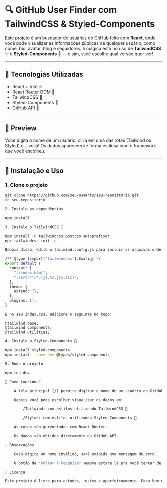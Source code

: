 # 🔍 GitHub User Finder com TailwindCSS & Styled-Components

Este projeto é um buscador de usuários do GitHub feito com **React**, onde você pode visualizar as informações públicas de qualquer usuário, como nome, bio, avatar, blog e seguidores. A mágica está no uso de **TailwindCSS** ✨ e **Styled-Components** 🎨 — e sim, você escolhe qual versão quer ver!

---

## 🚀 Tecnologias Utilizadas

- React + Vite ⚛️
- React Router DOM 🔁
- TailwindCSS 💨
- Styled-Components 💅
- GitHub API 🔗

---

## 📸 Preview

Você digita o nome de um usuário, clica em uma das rotas (Tailwind ou Styled) e... voilá! Os dados aparecem de forma estilosa com o framework que você escolheu.

---

## 🧰 Instalação e Uso

### 1. Clone o projeto

```bash
git clone https://github.com/seu-usuario/seu-repositorio.git
cd seu-repositorio

2. Instale as dependências

npm install

3. Instale o TailwindCSS 💨

npm install -D tailwindcss postcss autoprefixer
npx tailwindcss init -p

Depois disso, edite o tailwind.config.js para incluir os arquivos onde o Tailwind será aplicado:

/** @type {import('tailwindcss').Config} */
export default {
  content: [
    "./index.html",
    "./src/**/*.{js,ts,jsx,tsx}",
  ],
  theme: {
    extend: {},
  },
  plugins: [],
}

E no seu index.css, adicione o seguinte no topo:

@tailwind base;
@tailwind components;
@tailwind utilities;

4. Instale o Styled-Components 💅

npm install styled-components
npm install --save-dev @types/styled-components

5. Rode o projeto

npm run dev

📂 Como funciona?

    A tela principal (/) permite digitar o nome de um usuário do GitHub.

    Depois você pode escolher visualizar os dados em:

        /Tailwind: com estilos utilizando TailwindCSS 💨

        /Styled: com estilos utilizando Styled-Components 💅

    As rotas são gerenciadas com React Router.

    Os dados são obtidos diretamente da GitHub API.

⚠️ Observações

    Caso digite um nome inválido, será exibida uma mensagem de erro.

    O botão de "Voltar à Pesquisa" sempre estará lá pra você tentar de novo 😊

📃 Licença

Este projeto é livre para estudos, testes e aperfeiçoamento. Faça bom uso e sinta-se à vontade para contribuir!